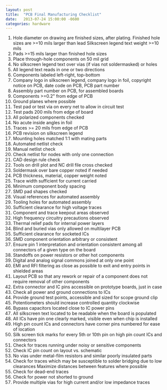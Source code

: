 ```yaml
---
layout: post
title:  "PCB Final Manufacturing Checklist"
date:   2013-07-24 15:00:00 -0600
categories: hardware
---
```


1. Hole diameter on drawing are finished sizes, after plating. Finished hole sizes are >=10 mils larger than lead Silkscreen legend text weight >=10 mils
2. Pads >=15 mils larger than finished hole sizes
3. Place through-hole components on 50 mil grid
4. No silkscreen legend text over vias (if vias not soldermasked) or holes
5. All legend text reads in one or two directions
6. Components labeled left-right, top-bottom
7. Company logo in silkscreen legend, company logo in foil, copyright notice on PCB, date code on PCB, PCB part number
8. Assembly part number on PCB, for assembled boards
9. Components >=0.2" from edge of PCB
10. Ground planes where possible
11. Test pad or test via on every net to allow in circuit test
12. Test pads 200 mils from edge of board
13. All polarized components checked
14. No acute inside angles in foil
15. Traces >= 20 mils from edge of PCB
16. PCB revision on silkscreen legend
17. Mounting holes matched 1:1 with mating parts
18. Automated netlist check
19. Manual netlist check
20. Check netlist for nodes with only one connection
21. CAD design rule check
22. Tools on drill plot and NC drill file cross checked
23. Soldermask over bare copper noted if needed
24. PCB thickness, material, copper weight noted
25. Trace width sufficient for current carried
26. Minimum component body spacing
27. SMD pad shapes checked
28. Visual references for automated assembly
29. Tooling holes for automated assembly
30. Sufficient clearance for high voltage traces
31. Component and trace keepout areas observed
32. High frequency circuitry precautions observed
33. Thermal relief pads for internal power layers
34. Blind and buried vias only allowed on multilayer PCB
35. Sufficient clearance for socketed ICs
36. SMD component orientation arbitrary or consistent
37. Ensure pin 1 interpretation and orientation consistent among all connectors of a given type on the board
38. Standoffs on power resistors or other hot components
39. Digital and analog signal commons joined at only one point
40. EMI and RFI filtering as close as possible to exit and entry points in shielded areas
41. Layout PCB so that any rework or repair of a component does not require removal of other components
42. Extra connector and IC pins accessible on prototype boards, just in case
43. Check all power and ground connections to ICs
44. Provide ground test points, accessible and sized for scope ground clip
45. Potentiometers should increase controlled quantity clockwise
46. Bypass capacitors located close to IC power pins
47. All silkscreen text located to be readable when the board is populated
48. All ICs have pin one clearly marked, visible even when chip is installed
49. High pin count ICs and connectors have corner pins numbered for ease of location
50. Silk screen tick marks for every 5th or 10th pin on high pin count ICs and connectors
51. Check for traces running under noisy or sensitive components
52. Check IC pin count on layout vs. schematic
53. No vias under metal-film resistors and similar poorly insulated parts
54. Check for traces which may be susceptible to solder bridging due to low clearances Maximize distances between features where possible
55. Check for dead-end traces
56. Check for power not shorted to ground
57. Provide multiple vias for high current and/or low impedance traces

